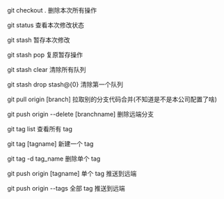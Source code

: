 git checkout . 删除本次所有操作

git status 查看本次修改状态

git stash 暂存本次修改

git stash pop 复原暂存操作

git stash clear 清除所有队列

git stash drop stash@{0} 清除第一个队列

git pull origin [branch] 拉取别的分支代码合并(不知道是不是本公司配置了啥)

git push origin --delete [branchname] 删除远端分支

git tag list 查看所有 tag

git tag [tagname] 新建一个 tag

git tag -d tag_name 删除单个 tag

git push origin [tagname] 单个 tag 推送到远端

git push origin --tags 全部 tag 推送到远端
